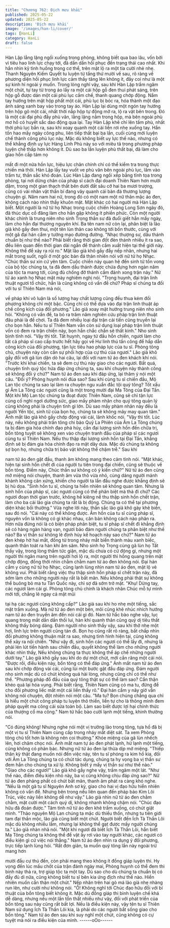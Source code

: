 ```yaml
---
title: "Chương 762: Địch mưu khải"
published: 2025-05-22
updated: 2025-05-22
description: 'Địch mưu khải'
image: '/images/han-li/cover/'
tags: [HanLi]
category: HanLi
draft: false
---
```


Hàn Lập lẳng lặng ngồi xuống trong phòng, không biết qua bao
lâu, vốn bởi vì tiêu hao linh lực chạy tới, đã dần dần hồi phục đến
trạng thái cao nhất.
Khi hắn nhìn kỹ tình huống trong cơ thể, trên mặt lộ ra một tia
cười nhè nhẹ.
Thanh Nguyên Kiếm Quyết tu luyện từ tầng thứ mười về sau, rõ
ràng về phương diện hồi phục linh lực cảm thấy tăng lên không ít,
đây coi như là một sự kinh hỉ ngoài ý muốn.
Trong lòng nghĩ vậy, sau khi Hàn Lập trầm ngâm một chút, tự tay
từ trong áo lấy ra một cái hộp gỗ đen thui phát sáng, trên hộp gỗ
được dán một cái phù lục cầm chế, thanh quang chớp động.
Nắm tay hướng trên mặt hộp phất một cái, phù lục bị bóc ra, hóa
thành một đạo ánh sáng xanh bay vào trong tay áo.
Hàn Lập lại dùng một ngón tay hướng trên hộp gõ một cái, nhất
thời nắp hộp tự động mở ra, lộ ra vật bên trong.
Đó là một cái đại phù đầy phù văn, lẳng lặng nằm trong hộp, mà
bên ngoài phù mơ hồ có huyết sắc dao động qua lại.
Tay Hàn Lập khẽ chỉ lên tấm phù, nhất thời phù lục bắn ra, sau
khi xoay quanh một cái liền rơi nhẹ xuống tay.
Hắn tốn hao mấy ngày công phu, liên tiếp thất bại ba lần, cuối
cùng mới luyện chế thành công phù lục này. Mặc dù không biết uy
lực thế nào, nhưng có thể khẳng định uy lực Hàng Linh Phù này
so với miêu tả trong phương pháp luyện chế thấp hơn không ít.
Dù sao ba lần luyện phù thất bại, đã làm cho giao hồn cấp tám nọ

mất đi một nửa hồn lực, hiệu lực chân chính chỉ có thể kiểm tra
trong thực chiến mà thôi.
Hàn Lập lấy tay vuốt ve phù văn bên ngoài phù lục, lâm vào trầm
tư, thần sắc khó đoán.
Lúc Hàn Lập đang ngồi xếp bằng tĩnh tọa trong phòng, tại nơi
dừng chân của pháp sĩ cách đại doanh Thiên Nam hơn mười
dặm, trong một gian thạch thất bên dưới đất sâu cỡ hai ba mươi
trượng, cũng có vài nhân vật thần bí đang vây quanh cái bàn đá
thương lượng chuyện gì.
Năm nam hai nữ, trong đó có một nam một nữ thân mặc áo đen,
không cách nào nhìn thấy khuôn mặt.
Mặt khác có hai người mà Hàn Lập biết. Một người là nữ tử họ
Nhạc trong cuộc chiến Hoàng Long Sơn ngày đó, đã thúc dục cổ
đăng làm cho hắn gặp không ít phiền phức. Còn một người khác
chính là trung niên nho sinh Trọng thần sư đã đuổi giết hắn mấy
ngày, làm cho hắn đại thương nguyên khí.
Ba tên nam nữ còn lại, phân biệt là lão giả khô gầy đen thui, một
tên lùn thân cao không tới bốn thước, cùng với một gã đại hán
cẩm y tướng mạo đường đường.
"Nhạc thượng sư, dầu thánh chuẩn bị như thế nào? Phải biết rằng
thời gian đốt đèn thánh nhiều ít ra sao, đều liên quan đến thời
gian dài ngắn để thánh cầm xuất hiện tại thế giới này. Không thể
để xảy ra rủi ro." Mặt lão giả khô gầy đầy nếp nhăn, nhưng hai
mắt trong suốt, ngồi ở một góc bàn đá thản nhiên nói với nữ tử họ
Nhạc.
"Chúc thần sư xin cứ yên tâm. Cuộc chiến này quan hệ đến sinh
tử tồn vong của bộ tộc chúng ta, ta đã đem dầu thánh được chứa
đựng hơn ngàn năm của tộc ta mang tới, cũng đủ chống đỡ thánh
cầm đánh xong trận này." Nữ tử áo xanh họ Nhạc mặt mày
nghiêm nghị nói.
"Trọng huynh, đại trận linh thuật ngươi tổ chức, hẳn là cũng không
có vấn đề chứ? Pháp sĩ chúng ta đối với tu sĩ Thiên Nam mà nói,

về pháp khí vô luận là số lượng hay chất lượng cũng đều thua
kém đối phương không chỉ một bậc. Cũng chỉ có thể dựa vào đại
trận linh thuật áp chế công kích của đối phương." Lão giả xoay
mặt hướng trung niên nho sinh hỏi.
"Không có vấn đề, ta bỏ ra trăm năm nghiên cứu pháp trận linh
thuật đâu phải là để chơi. Ta đã đem nhiều loại đại trận cải tiến
cũng truyền lại cho bọn hắn. Nếu tu sĩ Thiên Nam vẫn còn sử
dụng loại pháp trận linh thuật vốn có đem ra trận chiến này, bọn
hắn chắc chắn sẽ thất kinh." Nho sinh bình tĩnh nói.
"Vậy thì tốt. Tất huynh, ngay từ đầu hỗn chiến, ngươi làm cho tất
cả pháp sĩ cao cấp trước hết hãy gọi về Hư linh thú tấn công để
hấp dẫn công kích của đối phương, tận lực tiêu hao pháp lực của
tu sĩ. Phòng tông chủ, chuyện này còn cần sự phối hợp của cự
thú của ngươi." Lão giả khô gầy đối với gã lùn dặn dò hai câu, lại
đối với nam tử áo đen khách khí nói.
"Trước khi khai chiến, ta sẽ đem cự thú này giao cho các ngươi.
Bất quá, chuyện tình quý tộc hứa đáp ứng chúng ta, sau khi
chuyện này thành công sẽ không đổi ý chứ?" Nam tử áo đen sau
khi đáp ứng, lại thâm ý nói một câu.
"Đổi ý? Phòng huynh nói đùa sao? Sau khi cùng tu sĩ chiến đầu,
Mộ Lan tộc chúng ta sao lại làm ra chuyện ngu xuẩn đắc tội quý
tông? Tốt xấu gì Âm La Tông các ngươi cũng là một trong mười
đại Ma Tông của Đại Tấn. Một khi Mộ Lan tộc chúng ta đoạt được
Thiên Nam, cũng sẽ chỉ tận lực củng cố nghỉ ngơi dưỡng sức,
giao mấy phàm nhân cho quý tông quản lý cũng không phải là
chuyện tình gì lớn. Dù sao mấy phàm nhân này đều là người Yến
tộc, sinh tử của bọn họ, chúng ta sẽ không mảy may quan tâm."
Ánh mắt lão giả khô gầy chớp động vài cái, lãnh khốc nói.
"Vậy thì tốt. Lúc này, nếu không phải trấn tông chi bảo Quỷ La
Phiên của Âm La Tông chúng ta bị đám gia hỏa chính đạo phá
hủy, cần đại lượng sinh hồn đến chữa trị, bổn tông tuyệt sẽ không
xen vào chuyện tranh đấu của pháp sĩ các ngươi cùng tu sĩ Thiên
Nam. Nếu thu thập đại lượng sinh hồn tại Đại Tấn, khẳng định sẽ
bị đám gia hỏa chính đạo ra mặt dây dưa. Mặc dù chúng ta không
sợ bọn họ, nhưng chữa trị bảo vật không thể chậm trễ." Sau khi

nam tử áo đen gật đầu, thanh âm không mang theo cảm tình nói.
"Mặt khác, hiện tại sinh hồn chết đi của người tu tiên trong đại
chiến, cũng sẽ thuộc về bổn tông. Điểm này, Chúc thần sư không
có ý kiến chứ?" Nữ tử áo đen cũng mở miệng nói chuyện, thanh
âm vừa thô vừa nhỏ, cùng dáng người mảnh khành không cân
xứng, khiến cho người ta lần đầu nghe được khẳng định sẽ bị hù
dọa.
"Sinh hồn tu sĩ, chúng ta hiển nhiên sẽ không quan tâm. Nhưng là
sinh hồn của pháp sĩ, các ngươi cũng có thể phân biệt mà thả đi
chứ? Các ngươi đoạn thời gian trước, không hề kiêng nể thu thập
sinh hồn chết trận, làm cho ba cái lão gia chúng ta rất là bị động.
Chúng ta có thể tại phương diện khác bồi thường." Vừa nghe lời
này, thần sắc lão giả khô gày khẽ biến, sau đó nói.
"Cái này có thể không được. Âm hồn của tu sĩ cùng pháp sĩ,
nguyên vốn là không có gì khác nhau, căn bản không cách nào
phân ra. Hơn nữa đừng nói là có biện pháp phân biệt, tu sĩ pháp
sĩ chết đi khẳng định sẽ có hàng ngàn hàng vạn, ngươi bảo đám
người chúng ta phân biệt như thế nào? Ba vị thần sư không lẽ
định hủy kế hoạch này sao chứ?" Nam tử áo đen khép hờ hai
mắt, đồng tử trong nháy mắt biến thành màu xanh biếc, quanh
thân toát ra hàn khí âm sâm.
Nho sinh họ Trọng cùng gã lùn họ Tất thấy vậy, trong lòng thầm
tức giận, mặc dù chưa có cử động gì, nhưng một người thì ngân
mang trên người hơi lộ ra, một người thì hồng quang trên mặt
chớp động, đồng thời nhìn chằm chằm nam tử áo đen không nói.
Đại hán cẩm y cùng nữ tử họ Nhạc, cũng lạnh lùng nhìn nam tử
áo đen, mặt lộ vẻ không vui.
Phải biết rằng việc thu thập sinh hồn pháp sĩ chết trận này, đã
sớm làm cho những người này rất là bất mãn. Nếu không phải
thật sự không thể buông bỏ ma tu Tấn Quốc này, chỉ sợ đã sớm
trở mặt.
"Khụ! Dừng tay, các ngươi làm cái gì. Phòng tông chủ chính là
khách nhân Chúc mỗ tự mình mời tới, chẳng lẽ ngay cả mặt mũi

tại hạ các ngươi cũng không cấp?" Lão giả sau khi ho nhẹ một
tiếng, sắc mặt trầm xuống.
Mà nữ tử áo đen một bên, môi cũng khẽ nhúc nhích hướng nam
tử áo đen truyền âm đến nói cái gì đó.
Nam tử hắc bào nghe vậy, lục quang trong mắt dần dần thối lui,
hàn khí quanh thân cũng quỷ dị tiêu thất không thấy bóng dáng.
Đám người nho sinh thấy vậy, sau khi thở nhẹ một hơi, linh lực
trên người cũng tán đi.
Bọn họ cũng rất rõ ràng, bất chấp nhìn đối phương không thuận
mắt ra sao, nhưng tình hình hiện tại, cũng không thể xảy ra nội
chiến.
"Như vậy đi, sinh hồn các ngươi có thể lấy đi, nhưng là phải lén lút
tiến hành sau chiến đấu, quyết không thể làm cho những người
khác nhìn thấy, Nếu không chúng ta thực không thể áp chế những
người dưới tay." Lão giả khô gầy sau khi do dự một chút, mới cắn
răng một cái nói.
"Được rồi, điều kiện này, bổn tông có thể đáp ứng." Ánh mắt nam
tử áo đen sau khi chớp động vài cái, cũng lùi một bước gật đầu
đáp ứng.
Đám người nho sinh mặc dù có chút không quá hài lòng, nhưng
cũng chỉ có thể như thế.
"Phương pháp đổ đấu của quý tông thật sự có thể làm sao? Cẩn
thận khéo quá lại hóa vụng. Phải biết rằng, Thiên Nam cũng có
ma tu, đừng để cho đối phương liếc mắt một cái liền thấy rõ." Đại
hán cẩm y năy giờ vẫn không nói chuyện, đột nhiên nói một câu.
"Ma tu? Bọn chúng chẳng qua chỉ là hiểu một chút công pháp tu
luyện thô thiển, liền tự cho là thông minh đem pháp quyết ma
công cải sửa toàn bộ. Làm sao biết được lợi hại chính thức của
thượng cổ ma công." Nam tử hắc bào cười lạnh một tiếng, khinh
thường nói.

"Có đúng không! Nhưng nghe nói một vị trưởng lão trong tông,
tựa hồ đã bị một vị tu sĩ Thiên Nam cùng cấp trong nháy mắt diệt
sát. Ta xem Phòng tông chủ tốt hơn là không nên coi thường."
Khóe miệng của gã lùn nhếch lên, hơi châm chọc nói.
Ánh mắt nam tự áo đen phát lạnh, hừ lạnh một tiếng, cũng không
có phản bác.
Nhưng nữ tử áo đen lại thừa dịp mở miệng.
"Thiếp thân kỳ thật đang muốn nói đến việc này, tên tu sĩ phóng ra
kim hồ kia, đối với Âm La Tông chúng ta có chút tác dụng, chúng
ta hy vọng ba vị thần sư đem hắn cho chúng ta xử lý. Không biết ý
mấy vị thần sư như thế nào."
"Giao cho các ngươi!" Lão giả khô gầy nghe vậy, trầm ngâm một
lát.
"Như thế nào, điểm điều kiện nhỏ này, ba vị cũng không chịu đáp
ứng sao?" Nữ tử áo đen phảng phất có chút bất mãn, thanh âm
phát ra càng khó nghe. "Nếu là một gã tu sĩ Nguyên Anh sơ kỳ,
giao cho hai vị đạo hữu hiển nhiên không có vấn đề. Nhưng bên
trong nếu liên quan đến pháp bảo Kim Lôi Trúc, việc này liền
không dễ như vậy." Lão giả nhìn nữ tử áo đen chằm chằm, mặt
cười một cách quỷ dị, không nhanh không chậm nói.
"Chúc đạo hữu đã đoán được." Tâm tình nữ tử áo đen khẽ trầm
xuống, có chút giật mình.
"Thảo nguyên Mộ Lan chúng ta mặc dù thiếu thốn, nhưng tu tiên
giới tam đại thần mộc, lão giả cũng biết một chút. Người biết đến
Ích Tà Thần Lôi mặc dù không nhiều lắm, nhưng lại không thể gạt
được mấy người chúng ta." Lão giả nhàn nhã nói.
"Một khi ngươi đã biết Ích Tà Thần Lôi, hẳn biết Ma Tông chúng
ta không thể để vật ấy rơi vào tay người khác, các ngươi có điều
kiện gì cứ việc nói thẳng." Nam tử áo đen nhìn ra dụng ý đối
phương, trực tiếp lạnh lùng hỏi.
"Rất đơn giản, ta muốn quý tông lần này ngoài trừ mang hơn

mười đầu cự thú đến, còn phải mang theo không ít đồng giáp
luyện thi. Hy vọng đến lúc mấu chốt của trận đánh ngày mai,
Phòng huynh có thể đem thi binh này thả ra, trợ giúp tộc ta một
tay. Dù sao cho dù chúng ta chuẩn bị có đầy đủ di nữa, cũng
không biết tu sĩ bên kia ứng địch như thế nào. Hiển nhiên muốn
cẩn thận một chút." Nếp nhăn trên hai gò má lão giả nhẹ nhàng
run lên, như cười như không nói.
"Ồ! Không nghĩ tới Chúc đạo hữu đối với bí thuật của bổn tông
biết không ít. Mặc dù đồng giáp thi binh luyện chế khá dễ dàng,
nhưng nếu một lần tổn thất nhiều như vậy, đối với phát triển của
bổn tông sau này cũng rất bất lợi. Nếu là điều kiện này, vậy tên tu
sĩ Thiên Nam sử dụng Ích Tà Thần Lôi kia, là phải do các ngươi
bắt sống giao cho bổn tông." Nam tử áo đen sau khi suy nghĩ một
chút, cũng không có cự tuyệt mà nói ra điều kiện của mình.
------oOo------
